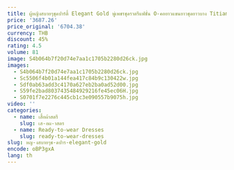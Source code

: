 ```yaml
---
title: ผู้หญิงสบายๆชุดปาร์ตี้ Elegant Gold พู่เพชรชุดราตรีแฟชั่น O-คอยาวแขนยาวชุดยาวบาง Titian
price: '3687.26'
price_original: '6704.38'
currency: THB
discount: 45%
rating: 4.5
volume: 81
image: S4b064b7f20d74e7aa1c1705b2280d26ck.jpg
images:
  - S4b064b7f20d74e7aa1c1705b2280d26ck.jpg
  - Sc5506f4b01a144fea417c84b9c130422w.jpg
  - Sdf0ab63add3c4170a627eb2ba0ad52d00.jpg
  - S59fe2bad8037435484929216fe45ec06H.jpg
  - S0701f7e2276c445cb1c3e090557b9075h.jpg
video: ''
categories:
  - name: เสื้อผ้าสตรี
    slug: เส-อผ-าสตร
  - name: Ready-to-wear Dresses
    slug: ready-to-wear-dresses
slug: หญ-งสบายๆช-ดปาร-elegant-gold
encode: oBP3gxA
lang: th
---
```

  
